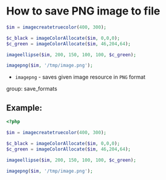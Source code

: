 # How to save PNG image to file

```php
$im = imagecreatetruecolor(400, 300);

$c_black = imageColorAllocate($im, 0,0,0);
$c_green = imageColorAllocate($im, 46,204,64);

imageellipse($im, 200, 150, 100, 100, $c_green);

imagepng($im, '/tmp/image.png');
```

- `imagepng` - saves given image resource in `PNG` format

group: save_formats

## Example: 
```php
<?php

$im = imagecreatetruecolor(400, 300);

$c_black = imageColorAllocate($im, 0,0,0);
$c_green = imageColorAllocate($im, 46,204,64);

imageellipse($im, 200, 150, 100, 100, $c_green);

imagepng($im, '/tmp/image.png');
```

